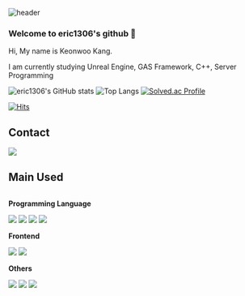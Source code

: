 ![header](https://capsule-render.vercel.app/api?type=rounded&color=b897ff&height=150&section=header&text=eric1306's%20github&fontSize=90)

### Welcome to eric1306's github 👋

Hi, My name is Keonwoo Kang.

I am currently studying Unreal Engine, GAS Framework, C++, Server Programming

![eric1306's GitHub stats](https://github-readme-stats.vercel.app/api?username=eric1306&show_icons=true&theme=radical)
![Top Langs](https://github-readme-stats.vercel.app/api/top-langs/?username=eric1306&langs_count=8)
[![Solved.ac Profile](http://mazassumnida.wtf/api/v2/generate_badge?boj=eric1306)](https://solved.ac/eric1306/)


[![Hits](https://hits.seeyoufarm.com/api/count/incr/badge.svg?url=https%3A%2F%2Fgithub.com%2Feric1306%2Fhit-counter&count_bg=%2379C83D&title_bg=%23555555&icon=&icon_color=%23E7E7E7&title=hits&edge_flat=false)](https://hits.seeyoufarm.com)

## Contact
<div style="display:flex; flex-direction:column; align-items:flex-start;">
    <a href="mailto:prid1306@gmail.com">
        <img src="https://img.shields.io/badge/Gmail-EA4335?style=for-the-badge&logo=Gmail&logoColor=white"> 
    </a>
</div>

## Main Used
<div style="display:flex; flex-direction:column; align-items:flex-start;">
    <p><strong>Programming Language</strong></p>
    <div>
        <img src = "https://img.shields.io/badge/C-00599C?style=for-the-badge&logo=c&logoColor=white">
        <img src = "https://img.shields.io/badge/C%23-239120?style=for-the-badge&logo=c-sharp&logoColor=white">
        <img src = "https://img.shields.io/badge/C%2B%2B-00599C?style=for-the-badge&logo=c%2B%2B&logoColor=white">
        <img src = "https://img.shields.io/badge/.NET-5C2D91?style=for-the-badge&logo=.net&logoColor=white">
    </div>
    <!-- Database -->
    <!--<p><strong>Database</strong></p>
    <div>
        <img src="https://img.shields.io/badge/mysql-4479A1?style=for-the-badge&logo=mysql&logoColor=white">
        <img src="https://img.shields.io/badge/firebase-FFCA28?style=for-the-badge&logo=firebase&logoColor=white">
    </div>
    <!-- Frontend -->
    <p><strong>Frontend</strong></p>
    <div>
        <img src="https://img.shields.io/badge/Unity-000000?style=flat-square&logo=Unity&logoColor=white">
        <img src="https://img.shields.io/badge/Unreal%20Engine%20-%20%230E1128?style=flat-square&logo=Unreal%20Engine&logoColor=white">
    </div>
    <!-- Others -->
    <p><strong>Others</strong></p>
    <div>
        <img src="https://img.shields.io/badge/Blender%20-%20%23E87D0D?style=flat-square&logo=Blender&logoColor=white">
        <img src="https://img.shields.io/badge/python-3776AB?style=flat-square&logo=python&logoColor=white">
        <img src="https://img.shields.io/badge/Github%20-%20%23181717?style=flat-square&logo=Github&logoColor=white">
</div><br>

